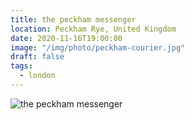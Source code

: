 ```yaml
---
title: the peckham messenger
location: Peckham Rye, United Kingdom
date: 2020-11-16T19:00:00
image: "/img/photo/peckham-courier.jpg"
draft: false
tags:
  - london
---
```


![the peckham messenger](/img/photo/peckham-courier.jpg)
